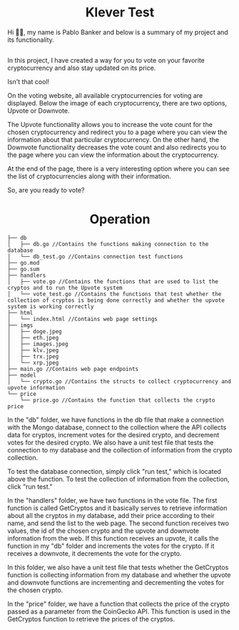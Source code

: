 <h1 align="center">Klever Test</h1>

Hi :technologist:, my name is Pablo Banker and below is a summary of my project and its functionality.
##
In this project, I have created a way for you to vote on your favorite cryptocurrency and also stay updated on its price.
<p>Isn't that cool!</p>
<p>On the voting website, all available cryptocurrencies for voting are displayed. Below the image of each cryptocurrency, there are two options, Upvote or Downvote.</p>
<p></p>
The Upvote functionality allows you to increase the vote count for the chosen cryptocurrency and redirect you to a page where you can view the information about that particular cryptocurrency. 
On the other hand, the Downvote functionality decreases the vote count and also redirects you to the page where you can view the information about the cryptocurrency.
<p>At the end of the page, there is a very interesting option where you can see the list of cryptocurrencies along with their information.</p>
<p> </p>
<p> </p>
So, are you ready to vote?

<h1 align="center">Operation</h1>

```
├── db
│   ├── db.go //Contains the functions making connection to the database
│   └── db_test.go //Contains connection test functions
├── go.mod
├── go.sum
├── handlers
│   ├── vote.go //Contains the functions that are used to list the cryptos and to run the Upvote system
│   └── vote_test.go //Contains the functions that test whether the collection of cryptos is being done correctly and whether the upvote system is working correctly
├── html
│   └── index.html //Contains web page settings
├── imgs
│   ├── doge.jpeg
│   ├── eth.jpeg
│   ├── images.jpeg
│   ├── klv.jpeg
│   ├── trx.jpeg
│   └── xrp.jpeg
├── main.go //Contains web page endpoints
├── model
│   └── crypto.go //Contains the structs to collect cryptocurrency and upvote information
└── price
    └── price.go //Contains the function that collects the crypto price
```

In the "db" folder, we have functions in the db file that make a connection with the Mongo database, connect to the collection where the API collects data for cryptos, increment votes for the desired crypto, and decrement votes for the desired crypto. We also have a unit test file that tests the connection to my database and the collection of information from the crypto collection.

To test the database connection, simply click "run test," which is located above the function. To test the collection of information from the collection, click "run test."

In the "handlers" folder, we have two functions in the vote file. The first function is called GetCryptos and it basically serves to retrieve information about all the cryptos in my database, add their price according to their name, and send the list to the web page. The second function receives two values, the id of the chosen crypto and the upvote and downvote information from the web. If this function receives an upvote, it calls the function in my "db" folder and increments the votes for the crypto. If it receives a downvote, it decrements the vote for the crypto.

In this folder, we also have a unit test file that tests whether the GetCryptos function is collecting information from my database and whether the upvote and downvote functions are incrementing and decrementing the votes for the chosen crypto.

In the "price" folder, we have a function that collects the price of the crypto passed as a parameter from the CoinGecko API. This function is used in the GetCryptos function to retrieve the prices of the cryptos.




